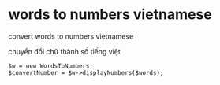 # words to numbers vietnamese

convert words to numbers vietnamese

chuyển đổi chữ thành số tiếng việt

```
$w = new WordsToNumbers;
$convertNumber = $w->displayNumbers($words);
```
